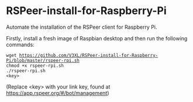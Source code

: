 # RSPeer-install-for-Raspberry-Pi

Automate the installation of the RSPeer client for Raspberry Pi.

Firstly, install a fresh image of Raspbian desktop and then run the following commands:

<code>wget https://github.com/V3XL/RSPeer-install-for-Raspberry-Pi/blob/master/rspeer-rpi.sh</code></br>
<code>chmod +x rspeer-rpi.sh</code></br>
<code>./rspeer-rpi.sh &lt;key&gt;</code></br>

(Replace &lt;key&gt; with your link key, found at https://app.rspeer.org/#/bot/management)

